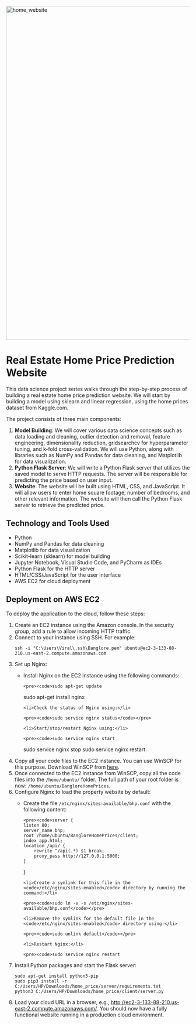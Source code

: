 <img width="912" alt="home_website" src="https://github.com/Daha-hussein/Home_pricen-prediction/assets/120591498/f1869fb3-6933-4913-8f3b-e3a34cebf79b">
<h1>Real Estate Home Price Prediction Website</h1>

<p>This data science project series walks through the step-by-step process of building a real estate home price prediction website. We will start by building a model using sklearn and linear regression, using the home prices dataset from Kaggle.com.</p>

<p>The project consists of three main components:</p>

<ol>
  <li><strong>Model Building</strong>: We will cover various data science concepts such as data loading and cleaning, outlier detection and removal, feature engineering, dimensionality reduction, gridsearchcv for hyperparameter tuning, and k-fold cross-validation. We will use Python, along with libraries such as NumPy and Pandas for data cleaning, and Matplotlib for data visualization.</li>
  
  <li><strong>Python Flask Server</strong>: We will write a Python Flask server that utilizes the saved model to serve HTTP requests. The server will be responsible for predicting the price based on user input.</li>
  
  <li><strong>Website</strong>: The website will be built using HTML, CSS, and JavaScript. It will allow users to enter home square footage, number of bedrooms, and other relevant information. The website will then call the Python Flask server to retrieve the predicted price.</li>
</ol>

<h2>Technology and Tools Used</h2>

<ul>
  <li>Python</li>
  <li>NumPy and Pandas for data cleaning</li>
  <li>Matplotlib for data visualization</li>
  <li>Scikit-learn (sklearn) for model building</li>
  <li>Jupyter Notebook, Visual Studio Code, and PyCharm as IDEs</li>
  <li>Python Flask for the HTTP server</li>
  <li>HTML/CSS/JavaScript for the user interface</li>
  <li>AWS EC2 for cloud deployment</li>
</ul>

<h2>Deployment on AWS EC2</h2>

<p>To deploy the application to the cloud, follow these steps:</p>

<ol>
  <li>Create an EC2 instance using the Amazon console. In the security group, add a rule to allow incoming HTTP traffic.</li>
  
  <li>Connect to your instance using SSH. For example:</li>
  
  <pre><code>ssh -i "C:\Users\Viral\.ssh\Banglore.pem" ubuntu@ec2-3-133-88-210.us-east-2.compute.amazonaws.com</code></pre>
  
  <li>Set up Nginx:</li>
  
  <ul>
    <li>Install Nginx on the EC2 instance using the following commands:</li>
    
    <pre><code>sudo apt-get update
sudo apt-get install nginx</code></pre>
    
    <li>Check the status of Nginx using:</li>
    
    <pre><code>sudo service nginx status</code></pre>
    
    <li>Start/stop/restart Nginx using:</li>
    
    <pre><code>sudo service nginx start
sudo service nginx stop
sudo service nginx restart</code></pre>
  </ul>
  
  <li>Copy all your code files to the EC2 instance. You can use WinSCP for this purpose. Download WinSCP from <a href="https://winscp.net/eng/download.php">here</a>.</li>
  
  <li>Once connected to the EC2 instance from WinSCP, copy all the code files into the <code>/home/ubuntu/</code> folder. The full path of your root folder is now: <code>/home/ubuntu/BangloreHomePrices</code>.</li>
  
  <li>Configure Nginx to load the property website by default:</li>
  
  <ul>
    <li>Create the file <code>/etc/nginx/sites-available/bhp.conf</code> with the following content:</li>
    
    <pre><code>server {
    listen 80;
    server_name bhp;
    root /home/ubuntu/BangloreHomePrices/client;
    index app.html;
    location /api/ {
        rewrite ^/api(.*) $1 break;
        proxy_pass http://127.0.0.1:5000;
    }
}</code></pre>
    
    <li>Create a symlink for this file in the <code>/etc/nginx/sites-enabled</code> directory by running the command:</li>
    
    <pre><code>sudo ln -v -s /etc/nginx/sites-available/bhp.conf</code></pre>
    
    <li>Remove the symlink for the default file in the <code>/etc/nginx/sites-enabled</code> directory using:</li>
    
    <pre><code>sudo unlink default</code></pre>
    
    <li>Restart Nginx:</li>
    
    <pre><code>sudo service nginx restart
</code></pre>
  </ul>
  
  <li>Install Python packages and start the Flask server:</li>
  
  <pre><code>sudo apt-get install python3-pip
sudo pip3 install -r C:/Users/HP/Downloads/home_price/server/requirements.txt
python3 C:/Users/HP/Downloads/home_price/client/server.py</code></pre>
  
  <li>Load your cloud URL in a browser, e.g., <a href="http://ec2-3-133-88-210.us-east-2.compute.amazonaws.com/">http://ec2-3-133-88-210.us-east-2.compute.amazonaws.com/</a>. You should now have a fully functional website running in a production cloud environment.</li>
</ol>


